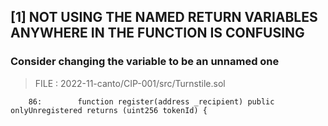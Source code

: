 ## [1]  NOT USING THE NAMED RETURN VARIABLES ANYWHERE IN THE FUNCTION IS CONFUSING

### Consider changing the variable to be an unnamed one

> FILE :  2022-11-canto/CIP-001/src/Turnstile.sol

        86:        function register(address _recipient) public onlyUnregistered returns (uint256 tokenId) {

        